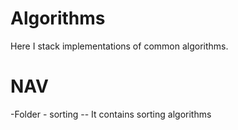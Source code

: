 # Algorithms
Here I stack implementations of common algorithms.

# NAV

-Folder - sorting
-- It contains sorting algorithms
